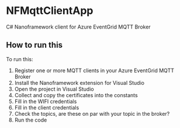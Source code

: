 # NFMqttClientApp

C# Nanoframework client for Azure EventGrid MQTT Broker

## How to run this

To run this:

1. Register one or more MQTT clients in your Azure EventGrid MQTT Broker
2. Install the Nanoframework extension for Visual Studio
3. Open the project in Visual Studio
4. Collect and copy the certificates into the constants
5. Fill in the WIFI credentials
6. Fill in the client credentials
7. Check the topics, are these on par with your topic in the broker?
8. Run the code
